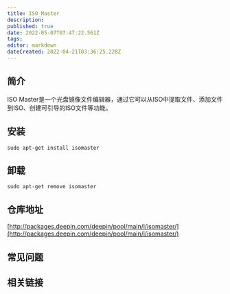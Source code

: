 ```yaml
---
title: ISO_Master
description: 
published: true
date: 2022-05-07T07:47:22.561Z
tags: 
editor: markdown
dateCreated: 2022-04-21T03:36:25.228Z
---
```


## 简介

ISO Master是一个光盘镜像文件编辑器，通过它可以从ISO中提取文件、添加文件到ISO、创建可引导的ISO文件等功能。

## 安装

`sudo apt-get install isomaster`

## 卸载

`sudo apt-get remove isomaster`

## 仓库地址

[http://packages.deepin.com/deepin/pool/main/i/isomaster/](http://packages.deepin.com/deepin/pool/main/i/isomaster/)

## 常见问题

## 相关链接
